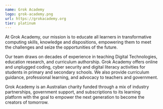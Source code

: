 ```yaml
---
name: Grok Academy
logo: grok-academy.png
url: https://grokacademy.org
tier: platinum
---
```


At Grok Academy, our mission is to educate all learners in transformative computing skills, knowledge and dispositions, empowering them to meet the challenges and seize the opportunities of the future.

Our team draws on decades of experience in teaching Digital Technologies, education research, and curriculum authorship. Grok Academy offers online and unplugged coding, cyber security and digital literacy activities for students in primary and secondary schools. We also provide curriculum guidance, professional learning, and advocacy to teachers and government.

Grok Academy is an Australian charity funded through a mix of industry partnerships, government support, and subscriptions to its learning platform with the goal to empower the next generation to become the creators of tomorrow.
